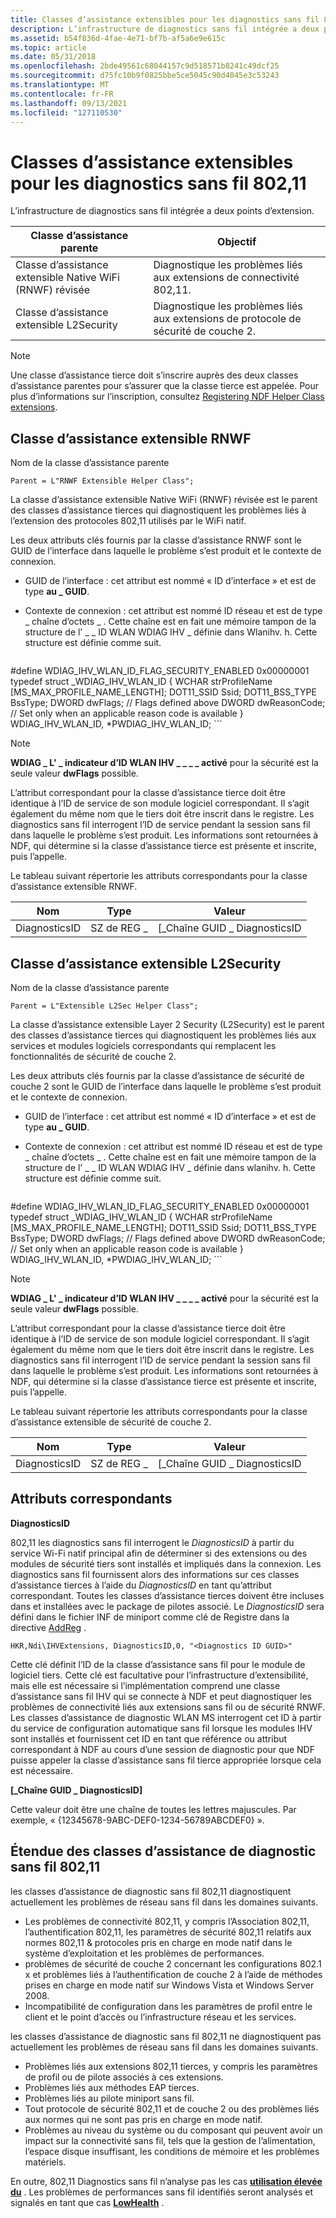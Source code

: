 ```yaml
---
title: Classes d’assistance extensibles pour les diagnostics sans fil 802,11
description: L’infrastructure de diagnostics sans fil intégrée a deux points d’extension. Problèmes ClassDiagnoses de l’application auxiliaire ClassPurposeRevised Native WiFi (RNWF) associés aux extensions de connectivité 802,11.
ms.assetid: b54f836d-4fae-4e71-bf7b-af5a6e9e615c
ms.topic: article
ms.date: 05/31/2018
ms.openlocfilehash: 2bde49561c68044157c9d518571b8241c49dcf25
ms.sourcegitcommit: d75fc10b9f0825bbe5ce5045c90d4045e3c53243
ms.translationtype: MT
ms.contentlocale: fr-FR
ms.lasthandoff: 09/13/2021
ms.locfileid: "127110530"
---
```

# <a name="80211-wireless-diagnostics-extensible-helper-classes"></a>Classes d’assistance extensibles pour les diagnostics sans fil 802,11

L’infrastructure de diagnostics sans fil intégrée a deux points d’extension.

| Classe d’assistance parente                                | Objectif                                                           |
|----------------------------------------------------|-------------------------------------------------------------------|
| Classe d’assistance extensible Native WiFi (RNWF) révisée | Diagnostique les problèmes liés aux extensions de connectivité 802,11.       |
| Classe d’assistance extensible L2Security                 | Diagnostique les problèmes liés aux extensions de protocole de sécurité de couche 2. |



 

> [!Note]  
> Une classe d’assistance tierce doit s’inscrire auprès des deux classes d’assistance parentes pour s’assurer que la classe tierce est appelée. Pour plus d’informations sur l’inscription, consultez [Registering NDF Helper Class extensions](registering-ndf-helper-class-extensions.md).

 

## <a name="rnwf-extensible-helper-class"></a>Classe d’assistance extensible RNWF

Nom de la classe d’assistance parente

``` syntax
Parent = L"RNWF Extensible Helper Class";
```

La classe d’assistance extensible Native WiFi (RNWF) révisée est le parent des classes d’assistance tierces qui diagnostiquent les problèmes liés à l’extension des protocoles 802,11 utilisés par le WiFi natif.

Les deux attributs clés fournis par la classe d’assistance RNWF sont le GUID de l’interface dans laquelle le problème s’est produit et le contexte de connexion.

-   GUID de l’interface : cet attribut est nommé « ID d’interface » et est de type **au \_ GUID**.

-   Contexte de connexion : cet attribut est nommé ID réseau et est de type \_ chaîne d’octets \_ . Cette chaîne est en fait une mémoire tampon de la structure de l' \_ \_ ID WLAN WDIAG IHV \_ définie dans Wlanihv. h. Cette structure est définie comme suit.

    ``` syntax
#define WDIAG_IHV_WLAN_ID_FLAG_SECURITY_ENABLED               0x00000001
    typedef
    struct _WDIAG_IHV_WLAN_ID
    {
        WCHAR                        strProfileName [MS_MAX_PROFILE_NAME_LENGTH];
        DOT11_SSID                   Ssid;
        DOT11_BSS_TYPE               BssType;
        DWORD                        dwFlags;           // Flags defined above
        DWORD                        dwReasonCode;      // Set only when an applicable reason code is available
    }
    WDIAG_IHV_WLAN_ID, *PWDIAG_IHV_WLAN_ID;
    ```

> [!Note]  
> **WDIAG \_ L' \_ indicateur d’ID WLAN IHV \_ \_ \_ \_ activé** pour la sécurité est la seule valeur **dwFlags** possible.

 

L’attribut correspondant pour la classe d’assistance tierce doit être identique à l’ID de service de son module logiciel correspondant. Il s’agit également du même nom que le tiers doit être inscrit dans le registre. Les diagnostics sans fil interrogent l’ID de service pendant la session sans fil dans laquelle le problème s’est produit. Les informations sont retournées à NDF, qui détermine si la classe d’assistance tierce est présente et inscrite, puis l’appelle.

Le tableau suivant répertorie les attributs correspondants pour la classe d’assistance extensible RNWF.



| Nom          | Type    | Valeur                         |
|---------------|---------|-------------------------------|
| DiagnosticsID | SZ de REG \_ | \[\_Chaîne GUID \_ DiagnosticsID |



 

## <a name="l2security-extensible-helper-class"></a>Classe d’assistance extensible L2Security

Nom de la classe d’assistance parente

``` syntax
Parent = L"Extensible L2Sec Helper Class";
```

La classe d’assistance extensible Layer 2 Security (L2Security) est le parent des classes d’assistance tierces qui diagnostiquent les problèmes liés aux services et modules logiciels correspondants qui remplacent les fonctionnalités de sécurité de couche 2.

Les deux attributs clés fournis par la classe d’assistance de sécurité de couche 2 sont le GUID de l’interface dans laquelle le problème s’est produit et le contexte de connexion.

-   GUID de l’interface : cet attribut est nommé « ID d’interface » et est de type **au \_ GUID**.

-   Contexte de connexion : cet attribut est nommé ID réseau et est de type \_ chaîne d’octets \_ . Cette chaîne est en fait une mémoire tampon de la structure de l' \_ \_ ID WLAN WDIAG IHV \_ définie dans wlanihv. h. Cette structure est définie comme suit.

    ``` syntax
#define WDIAG_IHV_WLAN_ID_FLAG_SECURITY_ENABLED               0x00000001
    typedef
    struct _WDIAG_IHV_WLAN_ID
    {
        WCHAR                        strProfileName [MS_MAX_PROFILE_NAME_LENGTH];
        DOT11_SSID                   Ssid;
        DOT11_BSS_TYPE               BssType;
        DWORD                        dwFlags;           // Flags defined above
        DWORD                        dwReasonCode;      // Set only when an applicable reason code is available
    }
    WDIAG_IHV_WLAN_ID, *PWDIAG_IHV_WLAN_ID;
    ```

> [!Note]  
> **WDIAG \_ L' \_ indicateur d’ID WLAN IHV \_ \_ \_ \_ activé** pour la sécurité est la seule valeur **dwFlags** possible.

 

L’attribut correspondant pour la classe d’assistance tierce doit être identique à l’ID de service de son module logiciel correspondant. Il s’agit également du même nom que le tiers doit être inscrit dans le registre. Les diagnostics sans fil interrogent l’ID de service pendant la session sans fil dans laquelle le problème s’est produit. Les informations sont retournées à NDF, qui détermine si la classe d’assistance tierce est présente et inscrite, puis l’appelle.

Le tableau suivant répertorie les attributs correspondants pour la classe d’assistance extensible de sécurité de couche 2.



| Nom          | Type    | Valeur                         |
|---------------|---------|-------------------------------|
| DiagnosticsID | SZ de REG \_ | \[\_Chaîne GUID \_ DiagnosticsID |



 

## <a name="matching-attributes"></a>Attributs correspondants

**DiagnosticsID**

802,11 les diagnostics sans fil interrogent le *DiagnosticsID* à partir du service Wi-Fi natif principal afin de déterminer si des extensions ou des modules de sécurité tiers sont installés et impliqués dans la connexion. Les diagnostics sans fil fournissent alors des informations sur ces classes d’assistance tierces à l’aide du *DiagnosticsID* en tant qu’attribut correspondant. Toutes les classes d’assistance tierces doivent être incluses dans et installées avec le package de pilotes associé. Le *DiagnosticsID* sera défini dans le fichier INF de miniport comme clé de Registre dans la directive [AddReg](https://msdn.microsoft.com/library/ms794514.aspx) .

``` syntax
HKR,Ndi\IHVExtensions, DiagnosticsID,0, "<Diagnostics ID GUID>"
```

Cette clé définit l’ID de la classe d’assistance sans fil pour le module de logiciel tiers. Cette clé est facultative pour l’infrastructure d’extensibilité, mais elle est nécessaire si l’implémentation comprend une classe d’assistance sans fil IHV qui se connecte à NDF et peut diagnostiquer les problèmes de connectivité liés aux extensions sans fil ou de sécurité RNWF. Les classes d’assistance de diagnostic WLAN MS interrogent cet ID à partir du service de configuration automatique sans fil lorsque les modules IHV sont installés et fournissent cet ID en tant que référence ou attribut correspondant à NDF au cours d’une session de diagnostic pour que NDF puisse appeler la classe d’assistance sans fil tierce appropriée lorsque cela est nécessaire.

**\[\_Chaîne GUID \_ DiagnosticsID\]**

Cette valeur doit être une chaîne de toutes les lettres majuscules. Par exemple, « {12345678-9ABC-DEF0-1234-56789ABCDEF0} ».

## <a name="scope-of-80211-wireless-diagnostics-helper-classes"></a>Étendue des classes d’assistance de diagnostic sans fil 802,11

les classes d’assistance de diagnostic sans fil 802,11 diagnostiquent actuellement les problèmes de réseau sans fil dans les domaines suivants.

-   Les problèmes de connectivité 802,11, y compris l’Association 802,11, l’authentification 802,11, les paramètres de sécurité 802,11 relatifs aux normes 802,11 & protocoles pris en charge en mode natif dans le système d’exploitation et les problèmes de performances.
-   problèmes de sécurité de couche 2 concernant les configurations 802.1 x et problèmes liés à l’authentification de couche 2 à l’aide de méthodes prises en charge en mode natif sur Windows Vista et Windows Server 2008.
-   Incompatibilité de configuration dans les paramètres de profil entre le client et le point d’accès ou l’infrastructure réseau et les services.

les classes d’assistance de diagnostic sans fil 802,11 ne diagnostiquent pas actuellement les problèmes de réseau sans fil dans les domaines suivants.

-   Problèmes liés aux extensions 802,11 tierces, y compris les paramètres de profil ou de pilote associés à ces extensions.
-   Problèmes liés aux méthodes EAP tierces.
-   Problèmes liés au pilote miniport sans fil.
-   Tout protocole de sécurité 802,11 et de couche 2 ou des problèmes liés aux normes qui ne sont pas pris en charge en mode natif.
-   Problèmes au niveau du système ou du composant qui peuvent avoir un impact sur la connectivité sans fil, tels que la gestion de l’alimentation, l’espace disque insuffisant, les conditions de mémoire et les problèmes matériels.

En outre, 802,11 Diagnostics sans fil n’analyse pas les cas [**utilisation élevée du**](/windows/desktop/api/ndhelper/nf-ndhelper-inetdiaghelper-highutilization) . Les problèmes de performances sans fil identifiés seront analysés et signalés en tant que cas [**LowHealth**](/windows/desktop/api/ndhelper/nf-ndhelper-inetdiaghelper-lowhealth) .

 

 




